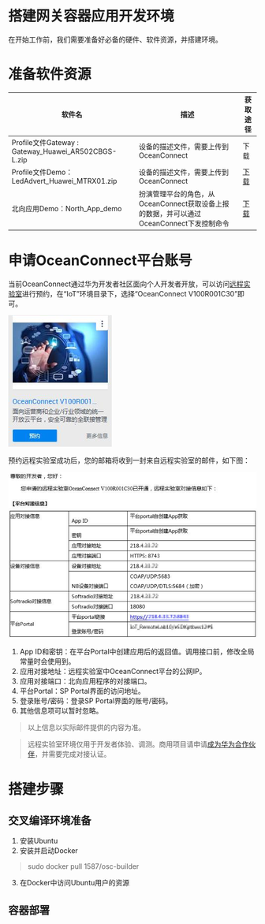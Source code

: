 # 搭建网关容器应用开发环境

在开始工作前，我们需要准备好必备的硬件、软件资源，并搭建环境。


# 准备软件资源

软件名 | 描述 | 获取途径
--- | --- | ---
Profile文件Gateway : Gateway_Huawei_AR502CBGS-L.zip | 设备的描述文件，需要上传到OceanConnect | 下载
Profile文件Demo：LedAdvert_Huawei_MTRX01.zip | 设备的描述文件，需要上传到OceanConnect | [下载](https://github.com/softbaddog/iot-codelabs/tree/master/1-nbiot-liteos-oceanconnect/tools)
北向应用Demo：North_App_demo | 扮演管理平台的角色，从OceanConnect获取设备上报的数据，并可以通过OceanConnect下发控制命令 | [下载](https://github.com/softbaddog/iot-codelabs/tree/master/1-nbiot-liteos-oceanconnect/tools)

# 申请OceanConnect平台账号

当前OceanConnect通过华为开发者社区面向个人开发者开放，可以访问[远程实验室](http://developer.huawei.com/ict/cn/doc/IoT-Platform-North-HelloWorld/index.html/zh-cn_topic_0065858910)进行预约，在“IoT”环境目录下，选择“OceanConnect V100R001C30”即可。

![](images/oceanconnect_apply.jpg)

预约远程实验室成功后，您的邮箱将收到一封来自远程实验室的邮件，如下图：

![](images/oceanconnect_apply_response.jpg)

1. App ID和密钥：在平台Portal中创建应用后的返回值。调用接口前，修改全局常量时会使用到。
2. 应用对接地址：远程实验室中OceanConnect平台的公网IP。
3. 应用对接端口：北向应用程序的对接端口。
4. 平台Portal：SP Portal界面的访问地址。
5. 登录账号/密码：登录SP Portal界面的账号/密码。
6. 其他信息项可以暂时忽略。

> 以上信息以实际邮件提供的内容为准。

> 远程实验室环境仅用于开发者体验、调测。商用项目请申请[成为华为合作伙伴](http://developer.huawei.com/ict/cn/site-iot/article/end-to-end)，并需要完成对接认证。

# 搭建步骤

## 交叉编译环境准备

1. 安装Ubuntu
2. 安装并启动Docker
> sudo docker pull 1587/osc-builder
3. 在Docker中访问Ubuntu用户的资源

## 容器部署